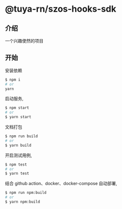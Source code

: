 # @tuya-rn/szos-hooks-sdk

## 介绍

一个兴趣使然的项目

## 开始

安装依赖

```bash
$ npm i
# or
yarn
```

启动服务,

```bash
$ npm start
# or
$ yarn start
```

文档打包

```bash
$ npm run build
# or
$ yarn build
```

开启测试用例,

```bash
$ npm test
# or
$ yarn test
```

结合 github action、docker、docker-compose 自动部署,

```bash
$ npm run npm:build
# or
$ yarn npm:build
```
